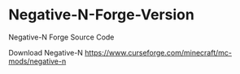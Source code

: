 # Negative-N-Forge-Version
Negative-N Forge Source Code

Download Negative-N https://www.curseforge.com/minecraft/mc-mods/negative-n
